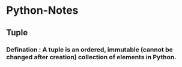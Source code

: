 # Python-Notes

## Tuple
### Defination : A tuple is an ordered, immutable (cannot be changed after creation) collection of elements in Python.


